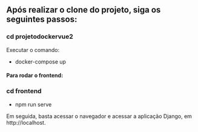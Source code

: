 
## Após realizar o clone do projeto, siga os seguintes passos:


### cd projetodockervue2

Executar o comando: 

* docker-compose up

#### Para rodar o frontend:

### cd frontend

* npm run serve

Em seguida, basta acessar o navegador e acessar a aplicação Django, em http://localhost.

